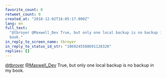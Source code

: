 ```yaml
---
favorite_count: 0
retweet_count: 0
created_at: "2018-12-02T16:05:17.000Z"
lang: en
full_text:
  "@tbroyer @Maxwell_Dev True, but only one local backup is no backup in my
  book."
in_reply_to_screen_name: tbroyer
in_reply_to_status_id_str: "1069245588691128320"
replies: []
---
```


[@tbroyer](https://twitter.com/tbroyer)
[@Maxwell_Dev](https://twitter.com/Maxwell_Dev) True, but only one local backup
is no backup in my book.
